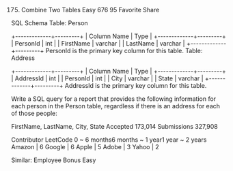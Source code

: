 175. Combine Two Tables
Easy 676 95 Favorite Share

SQL Schema
Table: Person

+-------------+---------+
| Column Name | Type    |
+-------------+---------+
| PersonId    | int     |
| FirstName   | varchar |
| LastName    | varchar |
+-------------+---------+
PersonId is the primary key column for this table.
Table: Address

+-------------+---------+
| Column Name | Type    |
+-------------+---------+
| AddressId   | int     |
| PersonId    | int     |
| City        | varchar |
| State       | varchar |
+-------------+---------+
AddressId is the primary key column for this table.
 

Write a SQL query for a report that provides the following information for each person in the Person table, regardless if there is an address for each of those people:

FirstName, LastName, City, State
Accepted 173,014
Submissions 327,908

Contributor LeetCode
0 ~ 6 months6 months ~ 1 year1 year ~ 2 years
Amazon | 6 Google | 6 Apple | 5 Adobe | 3 Yahoo | 2

Similar:
Employee Bonus Easy
